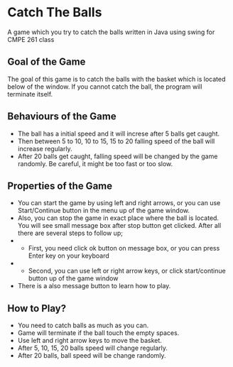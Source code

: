 # Catch The Balls

A game which you try to catch the balls written in Java using swing for CMPE 261 class

## Goal of the Game

The goal of this game is to catch the balls with the basket which is located below of the window. If you cannot catch the ball, the program will terminate itself.

## Behaviours of the Game

- The ball has a initial speed and it will increse after 5 balls get caught.
- Then between 5 to 10, 10 to 15, 15 to 20 falling speed of the ball will increase regularly.
- After 20 balls get caught, falling speed will be changed by the game randomly. Be careful, it might be too fast or too slow.

## Properties of the Game

- You can start the game by using left and right arrows, or you can use Start/Continue button in the menu up of the game window.
- Also, you can stop the game in exact place where the ball is located. You will see small message box after stop button get clicked. After all there are several steps to follow up;
- - First, you need click ok button on message box, or you can press Enter key on your keyboard
- - Second, you can use left or right arrow keys, or click start/continue button up of the game window
- There is a also message button to learn how to play.

## How to Play?

- You need to catch balls as much as you can.
- Game will terminate if the ball touch the empty spaces.
- Use left and right arrow keys to move the basket.
- After 5, 10, 15, 20 balls speed will change regularly.
- After 20 balls, ball speed will be change randomly.
